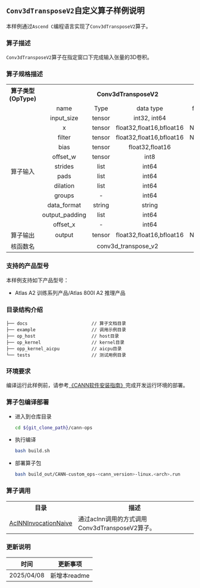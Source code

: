 ## `Conv3dTransposeV2`自定义算子样例说明 
本样例通过`Ascend C`编程语言实现了`Conv3dTransposeV2`算子。

### 算子描述
`Conv3dTransposeV2`算子在指定窗口下完成输入张量的3D卷积。

### 算子规格描述

<table>
<tr><th align="center">算子类型(OpType)</th><th colspan="4" align="center">Conv3dTransposeV2</th></tr> 
<tr><td align="center"> </td><td align="center">name</td><td align="center">Type</td><td align="center">data type</td><td align="center">format</td></tr>  
<tr><td rowspan="13" align="center">算子输入</td>

<tr><td align="center">input_size</td><td align="center">tensor</td><td align="center">int32, int64</td><td align="center">ND</td></tr>  

<tr><td align="center">x</td><td align="center">tensor</td><td align="center">float32,float16,bfloat16</td><td align="center">NCDHW</td></tr> 

<tr><td align="center">filter</td><td align="center">tensor</td><td align="center">float32,float16,bfloat16</td><td align="center">NCDHW</td></tr> 

<tr><td align="center">bias</td><td align="center">tensor</td><td align="center">float32,float16</td><td align="center">ND</td></tr>

<tr><td align="center">offset_w</td><td align="center">tensor</td><td align="center">int8</td><td align="center">ND</td></tr>

<tr><td align="center">strides</td><td align="center">list</td><td align="center">int64</td><td align="center">-</td></tr>

<tr><td align="center">pads</td><td align="center">list</td><td align="center">int64</td><td align="center">-</td></tr>

<tr><td align="center">dilation</td><td align="center">list</td><td align="center">int64</td><td align="center">-</td></tr>

<tr><td align="center">groups</td><td align="center">-</td><td align="center">int64</td><td align="center">-</td></tr>

<tr><td align="center">data_format</td><td align="center">string</td><td align="center">string</td><td align="center">-</td></tr>


<tr><td align="center">output_padding</td><td align="center">list</td><td align="center">int64</td><td align="center">-</td></tr>

<tr><td align="center">offset_x</td><td align="center">-</td><td align="center">int64</td><td align="center">-</td></tr>

<tr><td rowspan="1" align="center">算子输出</td>

<td align="center">output</td><td align="center">tensor</td><td align="center">float32,float16,bfloat16</td><td align="center">NCDHW</td></tr>

<tr><td rowspan="1" align="center">核函数名</td><td colspan="4" align="center">conv3d_transpose_v2</td></tr>
</table>

### 支持的产品型号
本样例支持如下产品型号：
- Atlas A2 训练系列产品/Atlas 800I A2 推理产品

### 目录结构介绍
```
├── docs                        // 算子文档目录
├── example                     // 调用示例目录
├── op_host                     // host目录
├── op_kernel                   // kernel目录
├── opp_kernel_aicpu            // aicpu目录
└── tests                       // 测试用例目录
```

### 环境要求
编译运行此样例前，请参考[《CANN软件安装指南》](https://hiascend.com/document/redirect/CannCommunityInstSoftware)完成开发运行环境的部署。

### 算子包编译部署
  - 进入到仓库目录

    ```bash
    cd ${git_clone_path}/cann-ops
    ```

  - 执行编译

    ```bash
    bash build.sh
    ```

  - 部署算子包

    ```bash
    bash build_out/CANN-custom_ops-<cann_version>-linux.<arch>.run
    ```
### 算子调用
<table>
    <th>目录</th><th>描述</th>
    <tr>
        <td><a href="./examples/AclNNInvocationNaive"> AclNNInvocationNaive</td><td>通过aclnn调用的方式调用Conv3dTransposeV2算子。</td>
    </tr>
</table>

### 更新说明
| 时间 | 更新事项 |
|----|------|
| 2025/04/08 | 新增本readme |
